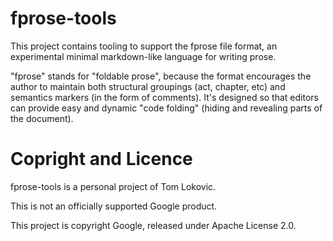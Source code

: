 # fprose-tools

This project contains tooling to support the fprose file format, an experimental
minimal markdown-like language for writing prose.

"fprose" stands for "foldable prose", because the format encourages the author
to maintain both structural groupings (act, chapter, etc) and semantics markers
(in the form of comments).  It's designed so that editors can provide easy and
dynamic "code folding" (hiding and revealing parts of the document).

# Copright and Licence

fprose-tools is a personal project of Tom Lokovic.

This is not an officially supported Google product.

This project is copyright Google, released under Apache License 2.0.
